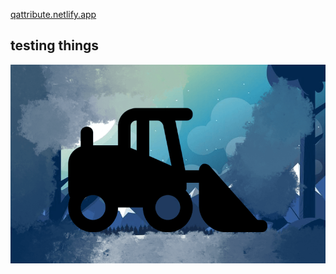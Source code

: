 
  [qattribute.netlify.app](https://qattribute.netlify.app)
## testing things </h2>
  ![](media/nav-link3.png)
